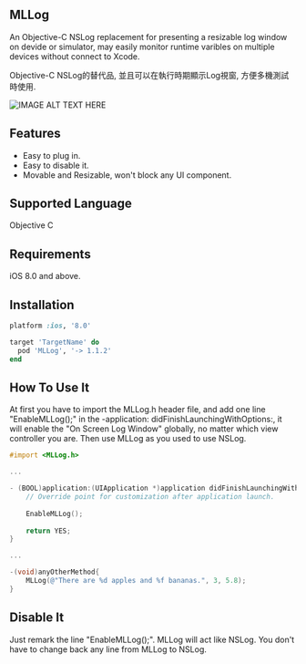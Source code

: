 ## MLLog
An Objective-C NSLog replacement for presenting a resizable log window on devide or simulator, may easily monitor runtime varibles on multiple devices without connect to Xcode.

Objective-C NSLog的替代品, 並且可以在執行時期顯示Log視窗, 方便多機測試時使用.

![IMAGE ALT TEXT HERE](https://img.youtube.com/vi/tHF0GBeRl_w/0.jpg)

## Features
- Easy to plug in.
- Easy to disable it.
- Movable and Resizable, won't block any UI component.

## Supported Language
Objective C

## Requirements
iOS 8.0 and above.

## Installation
```ruby
platform :ios, '8.0'

target 'TargetName' do
  pod 'MLLog', '-> 1.1.2'
end
```
## How To Use It
At first you have to import the MLLog.h header file, and add one line "EnableMLLog();" in the -application: didFinishLaunchingWithOptions:, it will enable the "On Screen Log Window" globally, no matter which view controller you are. Then use MLLog as you used to use NSLog.

```objective-c
#import <MLLog.h>

...

- (BOOL)application:(UIApplication *)application didFinishLaunchingWithOptions:(NSDictionary *)launchOptions {
    // Override point for customization after application launch.
    
    EnableMLLog();
    
    return YES;
}

...

-(void)anyOtherMethod{
    MLLog(@"There are %d apples and %f bananas.", 3, 5.8);
}

```

## Disable It
Just remark the line "EnableMLLog();". MLLog will act like NSLog. You don't have to change back any line from MLLog to NSLog.
